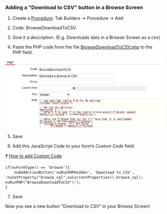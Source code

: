 ### Adding a "Download to CSV" button in a Browse Screen

1. Create a [Procedure](https://wiki.nubuilder.net/nubuilderforte/index.php/Procedures): Tab Builders -> Procedure -> Add

2. Code: BrowseDownloadToCSV

3. Give it a description. (E.g. Downloads data in a Browse Screen as a csv)

4. Paste the PHP code from the file [BrowseDownloadToCSV.php](BrowseDownloadToCSV.php) to the PHP field.

<p align="left">
  <img src="screenshots/BrowseDownloadToCSV.png">
</p>

5. Save

6. Add this JavaScript Code to your form’s *Custom Code* field:

❓ [How to add Custom Code](/codelib/common/form_add_custom_code_javascript.gif)

```
if(nuFormType() == 'browse'){
    nuAddActionButton('nuRunPHPHidden', 'Download to CSV', 'nuSetProperty("browse_sql",nuCurrentProperties().browse_sql); nuRunPHP("BrowseDownloadToCSV")');
}
```

7. Save

Now you see a new button "Download to CSV" in your Browse Screen!
